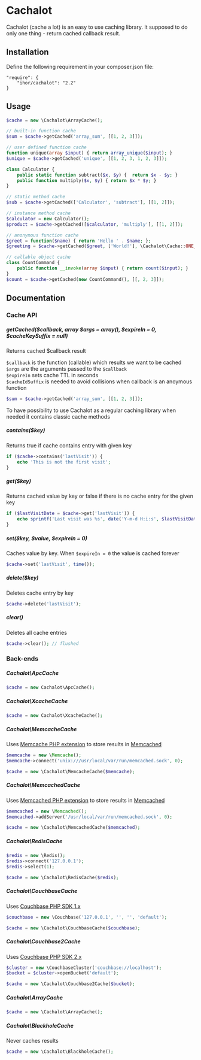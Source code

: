 Cachalot
========

Cachalot (cache a lot) is an easy to use caching library. It supposed to do only one thing - return cached callback result.

Installation
------------
Define the following requirement in your composer.json file:
```
"require": {
    "ihor/cachalot": "2.2"
}
```

Usage
-----
```php
$cache = new \Cachalot\ArrayCache();

// built-in function cache
$sum = $cache->getCached('array_sum', [[1, 2, 3]]); 

// user defined function cache
function unique(array $input) { return array_unique($input); }
$unique = $cache->getCached('unique', [[1, 2, 3, 1, 2, 3]]);

class Calculator {
    public static function subtract($x, $y) {  return $x - $y; }
    public function multiply($x, $y) { return $x * $y; }
}

// static method cache
$sub = $cache->getCached(['Calculator', 'subtract'], [[1, 2]]);

// instance method cache
$calculator = new Calculator();
$product = $cache->getCached([$calculator, 'multiply'], [[1, 2]]);

// anonymous function cache
$greet = function($name) { return 'Hello ' . $name; };
$greeting = $cache->getCached($greet, ['World!'], \Cachalot\Cache::ONE_DAY, 'greet');

// callable object cache
class CountCommand {
    public function __invoke(array $input) { return count($input); }
}
$count = $cache->getCached(new CountCommand(), [[, 2, 3]]);

```

Documentation
-------------
### Cache API

##### getCached($callback, array $args = array(), $expireIn = 0, $cacheKeySuffix = null)

Returns cached $callback result

```$callback``` is the function (callable) which results we want to be cached  
```$args``` are the arguments passed to the ```$callback```  
```$expireIn``` sets cache TTL in seconds  
```$cacheIdSuffix``` is needed to avoid collisions when callback is an anoymous function

```php
$sum = $cache->getCached('array_sum', [[1, 2, 3]]);
```

To have possibility to use Cachalot as a regular caching library when needed it contains classic cache methods

##### contains($key)

Returns true if cache contains entry with given key

```php
if ($cache->contains('lastVisit')) {
    echo 'This is not the first visit';
}
```

##### get($key)

Returns cached value by key or false if there is no cache entry for the given key

```php
if ($lastVisitDate = $cache->get('lastVisit')) {
    echo sprintf('Last visit was %s', date('Y-m-d H:i:s', $lastVisitDate));
}
```

##### set($key, $value, $expireIn = 0)

Caches value by key. When ```$expireIn = 0``` the value is cached forever

```php
$cache->set('lastVisit', time());
```

##### delete($key)

Deletes cache entry by key

```php
$cache->delete('lastVisit');
```

##### clear()

Deletes all cache entries

```php
$cache->clear(); // flushed
```

### Back-ends

##### Cachalot\ApcCache

```php
$cache = new Cachalot\ApcCache();
```

##### Cachalot\XcacheCache

```php
$cache = new Cachalot\XcacheCache();
```

##### Cachalot\MemcacheCache

Uses [Memcache PHP extension](http://php.net/manual/en/book.memcache.php) to store results in [Memcached](http://memcached.org)

```php
$memcache = new \Memcache();
$memcache->connect('unix:///usr/local/var/run/memcached.sock', 0);

$cache = new \Cachalot\MemcacheCache($memcache);
```

##### Cachalot\MemcachedCache

Uses [Memcached PHP extension](http://php.net/manual/en/book.memcached.php) to store results in [Memcached](http://memcached.org)

```php
$memcached = new \Memcached();
$memcached->addServer('/usr/local/var/run/memcached.sock', 0);

$cache = new \Cachalot\MemcachedCache($memcached);
```

##### Cachalot\RedisCache

```php
$redis = new \Redis();
$redis->connect('127.0.0.1');
$redis->select(1);

$cache = new \Cachalot\RedisCache($redis);
```

##### Cachalot\CouchbaseCache

Uses [Couchbase PHP SDK 1.x](http://docs.couchbase.com/couchbase-sdk-php-1.2/index.html)

```php
$couchbase = new \Couchbase('127.0.0.1', '', '', 'default');

$cache = new \Cachalot\CouchbaseCache($couchbase);
```

##### Cachalot\Couchbase2Cache

Uses [Couchbase PHP SDK 2.x](http://developer.couchbase.com/documentation/server/4.0/sdks/php-2.0/php-intro.html)

```php
$cluster = new \CouchbaseCluster('couchbase://localhost');
$bucket = $cluster->openBucket('default');

$cache = new \Cachalot\Couchbase2Cache($bucket);
```

##### Cachalot\ArrayCache

```php
$cache = new \Cachalot\ArrayCache();
```

##### Cachalot\BlackholeCache

Never caches results

```php
$cache = new \Cachalot\BlackholeCache();
```
